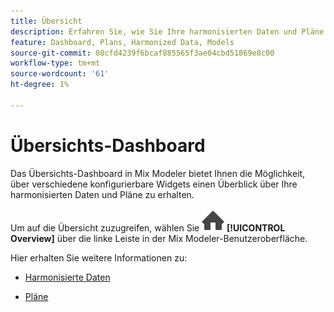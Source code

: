 ```yaml
---
title: Übersicht
description: Erfahren Sie, wie Sie Ihre harmonisierten Daten und Pläne in Mix Modeler überdenken.
feature: Dashboard, Plans, Harmonized Data, Models
source-git-commit: 08cfd4239f6bcaf885565f3ae04cbd51869e8c00
workflow-type: tm+mt
source-wordcount: '61'
ht-degree: 1%

---
```



# Übersichts-Dashboard


Das Übersichts-Dashboard in Mix Modeler bietet Ihnen die Möglichkeit, über verschiedene konfigurierbare Widgets einen Überblick über Ihre harmonisierten Daten und Pläne zu erhalten.

Um auf die Übersicht zuzugreifen, wählen Sie ![Startseite](../assets/icons/Home.svg) **[!UICONTROL Overview]** über die linke Leiste in der Mix Modeler-Benutzeroberfläche.

Hier erhalten Sie weitere Informationen zu:

* [Harmonisierte Daten](harmonized-data.md)

* [Pläne](plans.md)

